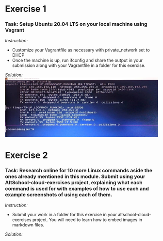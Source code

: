 # Exercise 1
### Task: Setup Ubuntu 20.04 LTS on your local machine using Vagrant

*Instruction:*
* Customize your Vagrantfile as necessary with private_network set to DHCP
* Once the machine is up, run ifconfig and share the output in your submission along with your Vagrantfile in a folder for this exercise.

*Solution:*
![ifconfig](images/week1_task1.jpeg)


# Exercise 2
### Task: Research online for 10 more Linux commands aside the ones already mentioned in this module. Submit using your AltSchool-cloud-exercises project, explaining what each command is used for with examples of how to use each and example screenshots of using each of them.

*Instruction:*
* Submit your work in a folder for this exercise in your altschool-cloud-exercises project. You will need to learn how to embed images in markdown files.

*Solution:*
